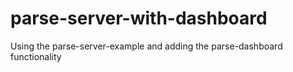 # parse-server-with-dashboard
Using the parse-server-example and adding the parse-dashboard functionality

